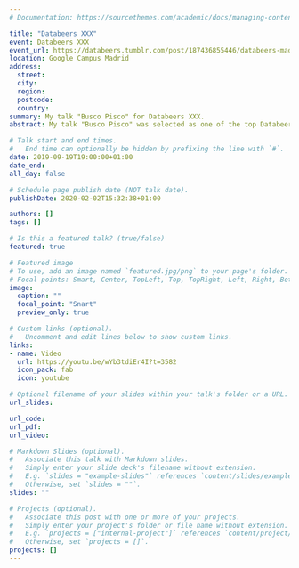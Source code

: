 ```yaml
---
# Documentation: https://sourcethemes.com/academic/docs/managing-content/

title: "Databeers XXX"
event: Databeers XXX
event_url: https://databeers.tumblr.com/post/187436855446/databeers-madrid-xxx-2019-09-19-1900
location: Google Campus Madrid
address:
  street:
  city:
  region:
  postcode:
  country:
summary: My talk "Busco Pisco" for Databeers XXX.
abstract: My talk "Busco Pisco" was selected as one of the top Databeers talks and got me an invitation to speak again at the special event for the 30th Databeers edition.

# Talk start and end times.
#   End time can optionally be hidden by prefixing the line with `#`.
date: 2019-09-19T19:00:00+01:00
date_end: 
all_day: false

# Schedule page publish date (NOT talk date).
publishDate: 2020-02-02T15:32:38+01:00

authors: []
tags: []

# Is this a featured talk? (true/false)
featured: true

# Featured image
# To use, add an image named `featured.jpg/png` to your page's folder. 
# Focal points: Smart, Center, TopLeft, Top, TopRight, Left, Right, BottomLeft, Bottom, BottomRight.
image:
  caption: ""
  focal_point: "Snart"
  preview_only: true

# Custom links (optional).
#   Uncomment and edit lines below to show custom links.
links:
- name: Video
  url: https://youtu.be/wYb3tdiEr4I?t=3582
  icon_pack: fab
  icon: youtube

# Optional filename of your slides within your talk's folder or a URL.
url_slides:

url_code:
url_pdf:
url_video:

# Markdown Slides (optional).
#   Associate this talk with Markdown slides.
#   Simply enter your slide deck's filename without extension.
#   E.g. `slides = "example-slides"` references `content/slides/example-slides.md`.
#   Otherwise, set `slides = ""`.
slides: ""

# Projects (optional).
#   Associate this post with one or more of your projects.
#   Simply enter your project's folder or file name without extension.
#   E.g. `projects = ["internal-project"]` references `content/project/deep-learning/index.md`.
#   Otherwise, set `projects = []`.
projects: []
---
```

